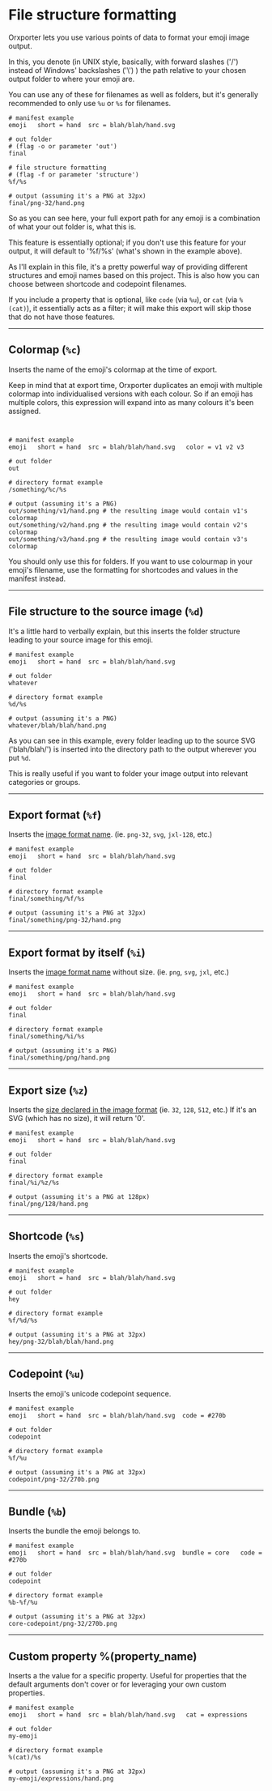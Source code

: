 
# File structure formatting

Orxporter lets you use various points of data to format your emoji image output.

In this, you denote (in UNIX style, basically, with forward slashes ('/') instead of Windows' backslashes ('\\') ) the path relative to your chosen output folder to where your emoji are.

You can use any of these for filenames as well as folders, but it's generally recommended to only use `%u` or `%s` for filenames.

```
# manifest example
emoji   short = hand  src = blah/blah/hand.svg

# out folder
# (flag -o or parameter 'out')
final

# file structure formatting
# (flag -f or parameter 'structure')
%f/%s

# output (assuming it's a PNG at 32px)
final/png-32/hand.png

```

So as you can see here, your full export path for any emoji is a combination of what your out folder is, what this is.

This feature is essentially optional; if you don't use this feature for your output, it will default to '%f/%s' (what's shown in the example above).

As I'll explain in this file, it's a pretty powerful way of providing different structures and emoji names based on this project. This is also how you can choose between shortcode and codepoint filenames.

If you include a property that is optional, like `code` (via `%u`), or `cat` (via `%(cat)`), it essentially acts as a filter; it will make this export will skip those that do not have those features.

---

## Colormap (`%c`)

Inserts the name of the emoji's colormap at the time of export.

Keep in mind that at export time, Orxporter duplicates an emoji with multiple colormap into individualised versions with each colour. So if an emoji has multiple colors, this expression will expand into as many colours it's been assigned.

```


# manifest example
emoji   short = hand  src = blah/blah/hand.svg   color = v1 v2 v3

# out folder
out

# directory format example
/something/%c/%s

# output (assuming it's a PNG)
out/something/v1/hand.png # the resulting image would contain v1's colormap
out/something/v2/hand.png # the resulting image would contain v2's colormap
out/something/v3/hand.png # the resulting image would contain v3's colormap

```

You should only use this for folders. If you want to use colourmap in your emoji's filename, use the formatting for shortcodes and values in the manifest instead.

---


## File structure to the source image (`%d`)

It's a little hard to verbally explain, but this inserts the folder structure leading to your source image for this emoji.

```
# manifest example
emoji   short = hand  src = blah/blah/hand.svg

# out folder
whatever

# directory format example
%d/%s

# output (assuming it's a PNG)
whatever/blah/blah/hand.png

```

As you can see in this example, every folder leading up to the source SVG ('blah/blah/') is inserted into the directory path to the output wherever you put `%d`.

This is really useful if you want to folder your image output into relevant categories or groups.

----

## Export format (`%f`)

Inserts the [image format name](image_formats.md). (ie. `png-32`, `svg`, `jxl-128`, etc.)

```
# manifest example
emoji   short = hand  src = blah/blah/hand.svg

# out folder
final

# directory format example
final/something/%f/%s

# output (assuming it's a PNG at 32px)
final/something/png-32/hand.png

```
----
## Export format by itself (`%i`)

Inserts the [image format name](image_formats.md) without size. (ie. `png`, `svg`, `jxl`, etc.)

```
# manifest example
emoji   short = hand  src = blah/blah/hand.svg

# out folder
final

# directory format example
final/something/%i/%s

# output (assuming it's a PNG)
final/something/png/hand.png

```
---

## Export size (`%z`)

Inserts the [size declared in the image format](image_formats.md) (ie. `32`, `128`, `512`, etc.)
If it's an SVG (which has no size), it will return '0'.

```
# manifest example
emoji   short = hand  src = blah/blah/hand.svg

# out folder
final

# directory format example
final/%i/%z/%s

# output (assuming it's a PNG at 128px)
final/png/128/hand.png

```
---
## Shortcode (`%s`)

Inserts the emoji's shortcode.

```
# manifest example
emoji   short = hand  src = blah/blah/hand.svg

# out folder
hey

# directory format example
%f/%d/%s

# output (assuming it's a PNG at 32px)
hey/png-32/blah/blah/hand.png

```

----

## Codepoint (`%u`)

Inserts the emoji's unicode codepoint sequence.

```
# manifest example
emoji   short = hand  src = blah/blah/hand.svg  code = #270b

# out folder
codepoint

# directory format example
%f/%u

# output (assuming it's a PNG at 32px)
codepoint/png-32/270b.png

```

----

## Bundle (`%b`)

Inserts the bundle the emoji belongs to.

```
# manifest example
emoji   short = hand  src = blah/blah/hand.svg  bundle = core   code = #270b

# out folder
codepoint

# directory format example
%b-%f/%u

# output (assuming it's a PNG at 32px)
core-codepoint/png-32/270b.png

```

----

## Custom property **%(property_name)**

Inserts a the value for a specific property. Useful for properties that the default arguments don't cover or for leveraging your own custom properties.

```
# manifest example
emoji   short = hand  src = blah/blah/hand.svg   cat = expressions

# out folder
my-emoji

# directory format example
%(cat)/%s

# output (assuming it's a PNG at 32px)
my-emoji/expressions/hand.png

```

